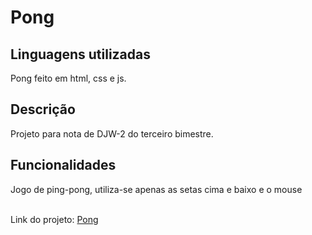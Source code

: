 # Pong

## Linguagens utilizadas

<p>Pong feito em html, css e js.</p>

## Descrição

<p>Projeto para nota de DJW-2 do terceiro bimestre.</p>

## Funcionalidades

<p>Jogo de ping-pong, utiliza-se apenas as setas cima e baixo e o mouse</p>

<br>Link do projeto: [Pong](https://pong-bibys.vercel.app/)

